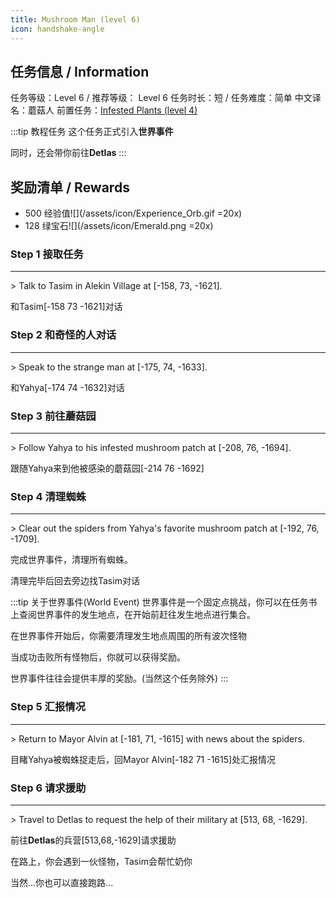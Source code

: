 ```yaml
---
title: Mushroom Man (level 6)
icon: handshake-angle
---
```


## 任务信息 / Information
任务等级：Level 6 / 推荐等级： Level 6
任务时长：短 / 任务难度：简单
中文译名：蘑菇人
前置任务：[Infested Plants (level 4)](/quests/lvl1-10/level%204%20-%20infested%20plants.html)

:::tip 教程任务
这个任务正式引入**世界事件**

同时，还会带你前往**Detlas**
:::


## 奖励清单 / Rewards

+ 500 经验值![](/assets/icon/Experience_Orb.gif =20x) 
+ 128 绿宝石![](/assets/icon/Emerald.png =20x)

### Step 1 接取任务
---
\> Talk to Tasim in Alekin Village at [-158, 73, -1621].

和<NPC>Tasim</NPC><CC>[-158 73 -1621]</CC>对话

### Step 2 和奇怪的人对话
---
\>  Speak to the strange man at [-175, 74, -1633].

和<NPC>Yahya</NPC><CC>[-174 74 -1632]</CC>对话

### Step 3 前往蘑菇园
---
\> Follow Yahya to his infested mushroom patch at [-208, 76, -1694].

跟随<NPC>Yahya</NPC>来到他被感染的蘑菇园<CC>[-214 76 -1692]</CC>

### Step 4 清理蜘蛛
---
\> Clear out the spiders from Yahya's favorite mushroom patch at [-192, 76, -1709].

完成世界事件，清理所有蜘蛛。

清理完毕后回去旁边找<NPC>Tasim</NPC>对话

:::tip 关于世界事件(World Event)
世界事件是一个固定点挑战，你可以在任务书上查阅世界事件的发生地点，在开始前赶往发生地点进行集合。

在世界事件开始后，你需要清理发生地点周围的所有波次怪物

当成功击败所有怪物后，你就可以获得奖励。

世界事件往往会提供丰厚的奖励。(当然这个任务除外)
:::


### Step 5 汇报情况
---
\> Return to Mayor Alvin at [-181, 71, -1615] with news about the spiders.


目睹<NPC>Yahya</NPC>被蜘蛛捉走后，回<NPC>Mayor Alvin</NPC><CC>[-182 71 -1615]</CC>处汇报情况

### Step 6 请求援助
---
\> Travel to Detlas to request the help of their military at [513, 68, -1629].

前往**Detlas**的兵营<CC>[513,68,-1629]</CC>请求援助

在路上，你会遇到一伙怪物，Tasim会帮忙奶你

当然...你也可以直接跑路...



